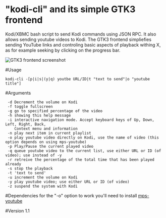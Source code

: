 "kodi-cli" and its simple GTK3 frontend
=======================================

Kodi/XBMC bash script to send Kodi commands using JSON RPC. It also allows sending youtube videos to Kodi. The GTK3 frontend simpliefies sending YouTube links and controling basic aspects of playback withing X, as for example seeking by clicking on the progress bar.

![GTK3 frontend screenshot](https://github.com/elpraga/kodi-cli/blob/master/send_YouTube_link_to_Kodi-screenshot-playing_from.png?raw=true)

#Usage

`kodi-cli -[p|i|s|(y|q) youtbe URL/ID|t "text to send"|o "youtube title"]`

#Arguments
```
 -d Decrement the volume on Kodi
 -f toggle fullscreen
 -g go to specified percentage of the video
 -h showing this help message
 -i interactive navigation mode. Accept keyboard keys of Up, Down, Left, Right, Back,
 	Context menu and information
 -n play next item in current playlist
 -o play youtube video directly on Kodi, use the name of video (this option depends on using mps-youtube)
 -p Play/Pause the current played video
 -q queue youtube video to the current list, use either URL or ID (of video); use instead of -y
 -r retreive the percentage of the total time that has been played already
 -s stop the playback
 -t 'text to send'
 -u increment the volume on Kodi
 -y play youtube video; use either URL or ID (of video)
 -z suspend the system with Kodi

```

#Dependencies
for the "-o" option to work you'll need to install [mps-youtube](https://github.com/np1/mps-youtube)

#Version
1.1
